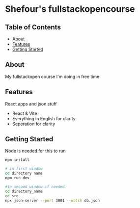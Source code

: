 # Shefour's fullstackopencourse

## Table of Contents

- [About](#about)
- [Features](#features)
- [Getting Started](#getting-started)

## About

My fullstackopen course I'm doing in free time

## Features

React apps and json stuff

- React & Vite
- Everything in English for clarity
- Seperation for clarity

## Getting Started
Node is needed for this to run

```bash
npm install

# in first window
cd directory name
npm run dev

#in second window if needed
cd directory_name
cd src
npx json-server --port 3001 --watch db.json
